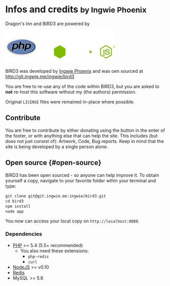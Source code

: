# Infos and credits <small>by Ingwie Phoenix</small>

Dragon's Inn and BIRD3 are powered by

<img height=100 src="/cdn/images/php.sh-600x600.png">
<img height=100 src="/cdn/images/nodejs.svg">

BIRD3 was developed by [Ingwie Phoenix](http://ingwie.me) and was oen sourced at http://git.ingwie.me/ingwie/bird3

You are free to re-use any of the code within BIRD3, but you are asked to **not** re-host this software without my (the authors) permission.

Original `LICENSE` files were remained in-place where possible.

## Contribute
You are free to contribute by either donating using the button in the enter of the footer, or with anything else that can help the site. This includes (but does not just consist of): Artwork, Code, Bug reports. Keep in mind that the site is being developed by a single person alone.

## Open source {#open-source}
BIRD3 has been open sourced - so anyone can help improve it. To obtain yourself a copy, navigate to your favorite folder wthin your terminal and type:

```
git clone git@git.ingwie.me:ingwie/bird3.git
cd bird3
npm install
node app
```

You now can access your local copy on `http://localhost:8080`.

### Dependencies
- [PHP](http://php.net) >= 5.4 (5.5+ recommended)
    * You also need these extensions:
        - `php-redis`
        - `curl`
- [NodeJS](http://nodejs.org) >= v0.10
- [Redis](http://redis.io)
- MySQL >= 5.6
